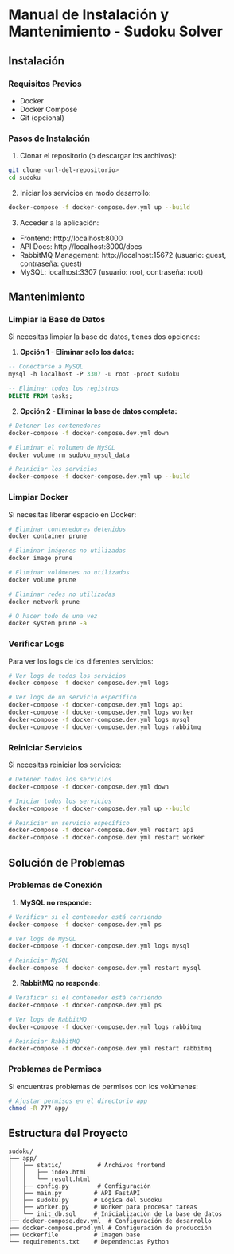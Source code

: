 # Manual de Instalación y Mantenimiento - Sudoku Solver

## Instalación

### Requisitos Previos
- Docker
- Docker Compose
- Git (opcional)

### Pasos de Instalación

1. Clonar el repositorio (o descargar los archivos):
```bash
git clone <url-del-repositorio>
cd sudoku
```

2. Iniciar los servicios en modo desarrollo:
```bash
docker-compose -f docker-compose.dev.yml up --build
```

3. Acceder a la aplicación:
- Frontend: http://localhost:8000
- API Docs: http://localhost:8000/docs
- RabbitMQ Management: http://localhost:15672 (usuario: guest, contraseña: guest)
- MySQL: localhost:3307 (usuario: root, contraseña: root)

## Mantenimiento

### Limpiar la Base de Datos

Si necesitas limpiar la base de datos, tienes dos opciones:

1. **Opción 1 - Eliminar solo los datos:**
```sql
-- Conectarse a MySQL
mysql -h localhost -P 3307 -u root -proot sudoku

-- Eliminar todos los registros
DELETE FROM tasks;
```

2. **Opción 2 - Eliminar la base de datos completa:**
```bash
# Detener los contenedores
docker-compose -f docker-compose.dev.yml down

# Eliminar el volumen de MySQL
docker volume rm sudoku_mysql_data

# Reiniciar los servicios
docker-compose -f docker-compose.dev.yml up --build
```

### Limpiar Docker

Si necesitas liberar espacio en Docker:

```bash
# Eliminar contenedores detenidos
docker container prune

# Eliminar imágenes no utilizadas
docker image prune

# Eliminar volúmenes no utilizados
docker volume prune

# Eliminar redes no utilizadas
docker network prune

# O hacer todo de una vez
docker system prune -a
```

### Verificar Logs

Para ver los logs de los diferentes servicios:

```bash
# Ver logs de todos los servicios
docker-compose -f docker-compose.dev.yml logs

# Ver logs de un servicio específico
docker-compose -f docker-compose.dev.yml logs api
docker-compose -f docker-compose.dev.yml logs worker
docker-compose -f docker-compose.dev.yml logs mysql
docker-compose -f docker-compose.dev.yml logs rabbitmq
```

### Reiniciar Servicios

Si necesitas reiniciar los servicios:

```bash
# Detener todos los servicios
docker-compose -f docker-compose.dev.yml down

# Iniciar todos los servicios
docker-compose -f docker-compose.dev.yml up --build

# Reiniciar un servicio específico
docker-compose -f docker-compose.dev.yml restart api
docker-compose -f docker-compose.dev.yml restart worker
```

## Solución de Problemas

### Problemas de Conexión

1. **MySQL no responde:**
```bash
# Verificar si el contenedor está corriendo
docker-compose -f docker-compose.dev.yml ps

# Ver logs de MySQL
docker-compose -f docker-compose.dev.yml logs mysql

# Reiniciar MySQL
docker-compose -f docker-compose.dev.yml restart mysql
```

2. **RabbitMQ no responde:**
```bash
# Verificar si el contenedor está corriendo
docker-compose -f docker-compose.dev.yml ps

# Ver logs de RabbitMQ
docker-compose -f docker-compose.dev.yml logs rabbitmq

# Reiniciar RabbitMQ
docker-compose -f docker-compose.dev.yml restart rabbitmq
```

### Problemas de Permisos

Si encuentras problemas de permisos con los volúmenes:

```bash
# Ajustar permisos en el directorio app
chmod -R 777 app/
```

## Estructura del Proyecto

```
sudoku/
├── app/
│   ├── static/          # Archivos frontend
│   │   ├── index.html
│   │   └── result.html
│   ├── config.py        # Configuración
│   ├── main.py         # API FastAPI
│   ├── sudoku.py       # Lógica del Sudoku
│   ├── worker.py       # Worker para procesar tareas
│   └── init_db.sql     # Inicialización de la base de datos
├── docker-compose.dev.yml  # Configuración de desarrollo
├── docker-compose.prod.yml # Configuración de producción
├── Dockerfile          # Imagen base
└── requirements.txt    # Dependencias Python
``` 